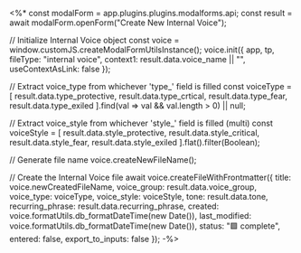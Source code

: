 <%*
const modalForm = app.plugins.plugins.modalforms.api;
const result = await modalForm.openForm("Create New Internal Voice");

// Initialize Internal Voice object
const voice = window.customJS.createModalFormUtilsInstance();
voice.init({
  app,
  tp,
  fileType: "internal voice",
  context1: result.data.voice_name || "",
  useContextAsLink: false
});

// Extract voice_type from whichever 'type_' field is filled
const voiceType = [
  result.data.type_protective,
  result.data.type_crtical,
  result.data.type_fear,
  result.data.type_exiled
].find(val => val && val.length > 0) || null;

// Extract voice_style from whichever 'style_' field is filled (multi)
const voiceStyle = [
  result.data.style_protective,
  result.data.style_critical,
  result.data.style_fear,
  result.data.style_exiled
].flat().filter(Boolean);

// Generate file name
voice.createNewFileName();

// Create the Internal Voice file
await voice.createFileWithFrontmatter({
  title: voice.newCreatedFileName,
  voice_group: result.data.voice_group,
  voice_type: voiceType,
  voice_style: voiceStyle,
  tone: result.data.tone,
  recurring_phrase: result.data.recurring_phrase,
  created: voice.formatUtils.db_formatDateTime(new Date()),
  last_modified: voice.formatUtils.db_formatDateTime(new Date()),
  status: "🟩 complete",
  entered: false,
  export_to_inputs: false
});
-%>
